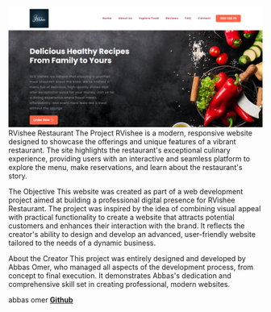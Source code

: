 ![image alt](https://github.com/abbasol/RV/blob/b15cda26aa06ab102e559feab5465323cd4c1f85/Capture.PNG)
RVishee Restaurant
The Project
RVishee is a modern, responsive website designed to showcase the offerings and unique features of a vibrant restaurant. The site highlights the restaurant's exceptional culinary experience, providing users with an interactive and seamless platform to explore the menu, make reservations, and learn about the restaurant's story.

The Objective
This website was created as part of a web development project aimed at building a professional digital presence for RVishee Restaurant. The project was inspired by the idea of combining visual appeal with practical functionality to create a website that attracts potential customers and enhances their interaction with the brand. It reflects the creator's ability to design and develop an advanced, user-friendly website tailored to the needs of a dynamic business.

About the Creator
This project was entirely designed and developed by Abbas Omer, who managed all aspects of the development process, from concept to final execution. It demonstrates Abbas's dedication and comprehensive skill set in creating professional, modern websites.

abbas omer **[Github](https://github.com/Abbasol)**

